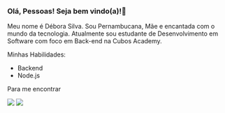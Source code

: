 ### Olá, Pessoas! Seja bem vindo(a)!👋

Meu nome é Débora Silva. Sou Pernambucana, Mãe e encantada com o mundo da tecnologia. Atualmente sou estudante de Desenvolvimento em Software com foco em Back-end na Cubos Academy.

Minhas Habilidades:
- Backend
- Node.js

Para me encontrar

<div>
<a href = "mailto:francislayned2@gmail.com"><img src="https://img.shields.io/badge/-Gmail-%23333?style=for-the-badge&logo=gmail&logoColor=white" target="_blank"></a>
<a href="https://www.linkedin.com/in/https://www.linkedin.com/in/d%C3%A9bora-francislayne-/" target="_blank"><img src="https://img.shields.io/badge/-LinkedIn-%230077B5?style=for-the-badge&logo=linkedin&logoColor=white" target="_blank"></a> 
</div>
